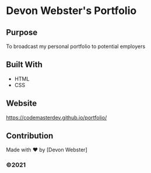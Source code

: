 # Devon Webster's Portfolio

## Purpose
To broadcast my personal portfolio to potential employers

## Built With
* HTML
* CSS

## Website
https://codemasterdev.github.io/portfolio/

## Contribution
Made with ❤️ by [Devon Webster]

### ©️2021
